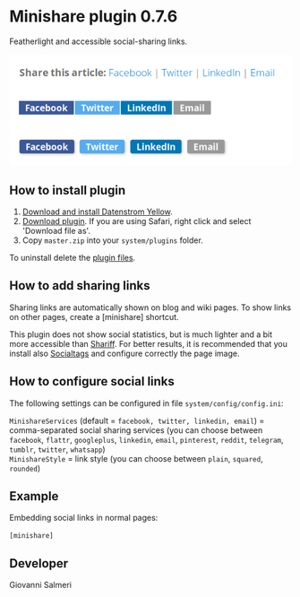 # Minishare plugin 0.7.6

Featherlight and accessible social-sharing links.

<p align="center"><img src="minishare-screenshot.png?raw=true" alt="Screenshot"></p>

## How to install plugin

1. [Download and install Datenstrom Yellow](https://github.com/datenstrom/yellow/).
2. [Download plugin](../../archive/master.zip). If you are using Safari, right click and select 'Download file as'.
3. Copy `master.zip` into your `system/plugins` folder.

To uninstall delete the [plugin files](update.ini).

## How to add sharing links

Sharing links are automatically shown on blog and wiki pages. To show links on other pages, create a [minishare] shortcut.

This plugin does not show social statistics, but is much lighter and a bit more accessible than [Shariff](https://github.com/schulle4u/yellow-plugin-shariff). For better results, it is recommended that you install also [Socialtags](https://github.com/schulle4u/yellow-plugin-socialtags) and configure correctly the page image.

## How to configure social links

The following settings can be configured in file `system/config/config.ini`:

`MinishareServices` (default = `facebook, twitter, linkedin, email`) = comma-separated social sharing services (you can choose between `facebook`, `flattr`, `googleplus`, `linkedin`, `email`, `pinterest`, `reddit`, `telegram`, `tumblr`, `twitter`, `whatsapp`)  
`MinishareStyle` = link style (you can choose between `plain`, `squared`, `rounded`) 

## Example

Embedding social links in normal pages:

`[minishare]`

## Developer

Giovanni Salmeri
